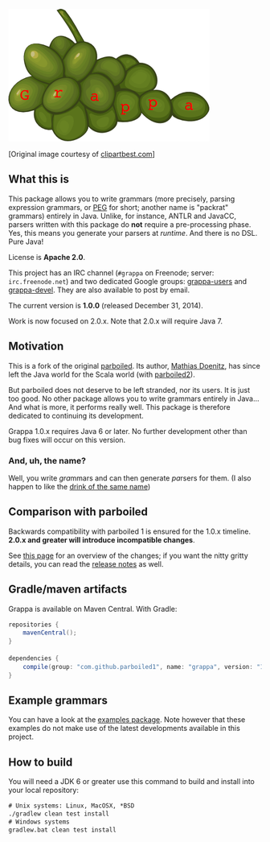 ![logo](misc/grappa-logo.png)

\[Original image courtesy of [clipartbest.com](http://www.clipartbest.com/clipart-Kin5EMyiq)\]

## What this is

This package allows you to write grammars (more precisely, parsing expression grammars, or
[PEG](http://en.wikipedia.org/wiki/Parsing_expression_grammar) for short; another name is "packrat"
grammars) entirely in Java. Unlike, for instance, ANTLR and JavaCC, parsers written with this
package do **not** require a pre-processing phase. Yes, this means you generate your parsers at
_runtime_. And there is no DSL.  Pure Java!

License is **Apache 2.0**.

This project has an IRC channel (`#grappa` on Freenode; server: `irc.freenode.net`) and two
dedicated Google groups: [grappa-users](http://groups.google.com/d/forum/grappa-users) and
[grappa-devel](http://groups.google.com/d/forum/grappa-devel). They are also available to post by
email.

The current version is **1.0.0** (released December 31, 2014).

Work is now focused on 2.0.x. Note that 2.0.x will require Java 7.

## Motivation

This is a fork of the original [parboiled](https://github.com/sirthias/parboiled). Its author,
[Mathias Doenitz](https://github.com/sirthias), has since left the Java world for the Scala world
(with [parboiled2](https://github.com/sirthias/parboiled2)).

But parboiled does not deserve to be left stranded, nor its users. It is just too good. No other
package allows you to write grammars entirely in Java... And what is more, it performs really well.
This package is therefore dedicated to continuing its development.

Grappa 1.0.x requires Java 6 or later. No further development other than bug fixes will occur on
this version.

### And, uh, the name?

Well, you write <i>gra</i>mmars and can then generate <i>pa</i>rsers for them. (I also happen to
like the [drink of the same name](http://www.istitutograppa.org/))

## Comparison with parboiled

Backwards compatibility with parboiled 1 is ensured for the 1.0.x timeline. **2.0.x and greater will
introduce incompatible changes**.

See [this
page](https://github.com/parboiled1/grappa/wiki/Overview:-grappa-1.0.x-vs-parboiled-java) for an
overview of the changes; if you want the nitty gritty details, you can read the [release
notes](https://github.com/parboiled1/grappa/blob/master/RELEASE-NOTES.md) as well.

## Gradle/maven artifacts

Grappa is available on Maven Central. With Gradle:

```groovy
repositories {
    mavenCentral();
}

dependencies {
    compile(group: "com.github.parboiled1", name: "grappa", version: "1.0.0");
}
```

## Example grammars

You can have a look at the [examples
package](https://github.com/parboiled1/grappa-examples). Note however that these
examples do not make use of the latest developments available in this project.

## How to build

You will need a JDK 6 or greater use this command to build and install into your local repository:

```
# Unix systems: Linux, MacOSX, *BSD
./gradlew clean test install
# Windows systems
gradlew.bat clean test install
```

